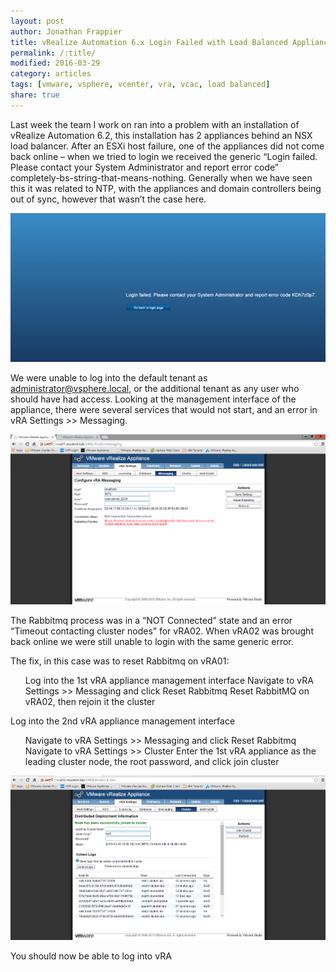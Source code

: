 ```yaml
---
layout: post
author: Jonathan Frappier
title: vRealize Automation 6.x Login Failed with Load Balanced Appliances
permalink: /:title/
modified: 2016-03-29
category: articles
tags: [vmware, vsphere, vcenter, vra, vcac, load balanced]
share: true
---
```

Last week the team I work on ran into a problem with an installation of vRealize Automation 6.2, this installation has 2 appliances behind an NSX load balancer. After an ESXi host failure, one of the appliances did not come back online – when we tried to login we received the generic “Login failed. Please contact your System Administrator and report error code” completely-bs-string-that-means-nothing. Generally when we have seen this it was related to NTP, with the appliances and domain controllers being out of sync, however that wasn’t the case here.

<img src="/images/fulls/vra-error-login-failed.png" class="fit image">

We were unable to log into the default tenant as administrator@vsphere.local, or the additional tenant as any user who should have had access. Looking at the management interface of the appliance, there were several services that would not start, and an error in vRA Settings >> Messaging.

<img src="/images/fulls/vra-rabbitmq-error.png" class="fit image">

The Rabbitmq process was in a “NOT Connected” state and an error “Timeout contacting cluster nodes” for vRA02. When vRA02 was brought back online we were still unable to login with the same generic error.

The fix, in this case was to reset Rabbitmq on vRA01:
<ul>
Log into the 1st vRA appliance management interface
Navigate to vRA Settings >> Messaging and click Reset Rabbitmq
Reset RabbitMQ on vRA02, then rejoin it the cluster
</ul>

Log into the 2nd vRA appliance management interface
<ul>
Navigate to vRA Settings >> Messaging and click Reset Rabbitmq
Navigate to vRA Settings >> Cluster
Enter the 1st vRA appliance as the leading cluster node, the root password, and click join cluster
</ul>

<img src="/images/fulls/joined-to-cluster.png" class="fit image">

You should now be able to log into vRA
